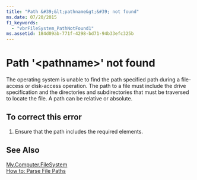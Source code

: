```yaml
---
title: "Path &#39;&lt;pathname&gt;&#39; not found"
ms.date: 07/20/2015
f1_keywords: 
  - "vbrFileSystem_PathNotFound1"
ms.assetid: 184d09ab-771f-4298-bd71-94b33efc325b
---
```

# Path &#39;&lt;pathname&gt;&#39; not found
The operating system is unable to find the path specified path during a file-access or disk-access operation. The path to a file must include the drive specification and the directories and subdirectories that must be traversed to locate the file. A path can be relative or absolute.  
  
## To correct this error  
  
1.  Ensure that the path includes the required elements.  
  
## See Also  
 [My.Computer.FileSystem](xref:Microsoft.VisualBasic.FileIO.FileSystem)  
 [How to: Parse File Paths](../../visual-basic/developing-apps/programming/drives-directories-files/how-to-parse-file-paths.md)
